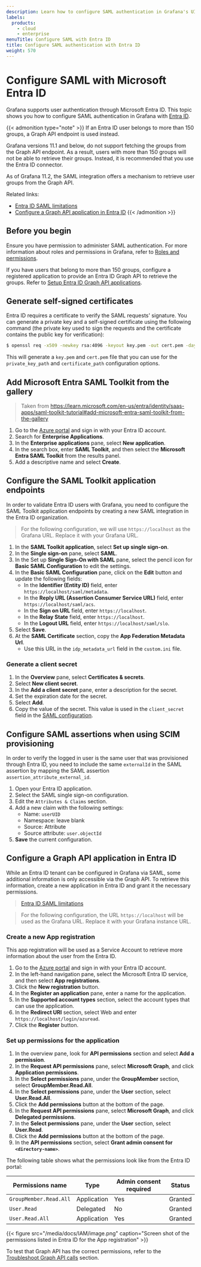 ```yaml
---
description: Learn how to configure SAML authentication in Grafana's UI.
labels:
  products:
    - cloud
    - enterprise
menuTitle: Configure SAML with Entra ID
title: Configure SAML authentication with Entra ID
weight: 570
---
```


# Configure SAML with Microsoft Entra ID

Grafana supports user authentication through Microsoft Entra ID. This topic shows you how to configure SAML authentication in Grafana with [Entra ID](https://www.microsoft.com/en-us/security/business/identity-access/microsoft-entra-id).

{{< admonition type="note" >}}
If an Entra ID user belongs to more than 150 groups, a Graph API endpoint is used instead.

Grafana versions 11.1 and below, do not support fetching the groups from the Graph API endpoint. As a result, users with more than 150 groups will not be able to retrieve their groups. Instead, it is recommended that you use the Entra ID connector.

As of Grafana 11.2, the SAML integration offers a mechanism to retrieve user groups from the Graph API.

Related links:

- [Entra ID SAML limitations](https://learn.microsoft.com/en-us/entra/identity-platform/id-token-claims-reference#groups-overage-claim)
- [Configure a Graph API application in Entra ID](#configure-a-graph-api-application-in-entra-id)
  {{< /admonition >}}

## Before you begin

Ensure you have permission to administer SAML authentication. For more information about roles and permissions in Grafana, refer to [Roles and permissions](https://grafana.com/docs/grafana/<GRAFANA_VERSION>/administration/roles-and-permissions/).

If you have users that belong to more than 150 groups, configure a registered application to provide an Entra ID Graph API to retrieve the groups. Refer to [Setup Entra ID Graph API applications](#configure-a-graph-api-application-in-entra-id).

## Generate self-signed certificates

Entra ID requires a certificate to verify the SAML requests' signature. You can generate a private key and a self-signed certificate using the following command (the private key used to sign the requests and the certificate contains the public key for verification):

```sh
$ openssl req -x509 -newkey rsa:4096 -keyout key.pem -out cert.pem -days 365 -nodes
```

This will generate a `key.pem` and `cert.pem` file that you can use for the `private_key_path` and `certificate_path` configuration options.

## Add Microsoft Entra SAML Toolkit from the gallery

> Taken from https://learn.microsoft.com/en-us/entra/identity/saas-apps/saml-toolkit-tutorial#add-microsoft-entra-saml-toolkit-from-the-gallery

1. Go to the [Azure portal](https://portal.azure.com/#home) and sign in with your Entra ID account.
1. Search for **Enterprise Applications**.
1. In the **Enterprise applications** pane, select **New application**.
1. In the search box, enter **SAML Toolkit**, and then select the **Microsoft Entra SAML Toolkit** from the results panel.
1. Add a descriptive name and select **Create**.

## Configure the SAML Toolkit application endpoints

In order to validate Entra ID users with Grafana, you need to configure the SAML Toolkit application endpoints by creating a new SAML integration in the Entra ID organization.

> For the following configuration, we will use `https://localhost` as the Grafana URL. Replace it with your Grafana URL.

1. In the **SAML Toolkit application**, select **Set up single sign-on**.
1. In the **Single sign-on** pane, select **SAML**.
1. In the Set up **Single Sign-On with SAML** pane, select the pencil icon for **Basic SAML Configuration** to edit the settings.
1. In the **Basic SAML Configuration** pane, click on the **Edit** button and update the following fields:
   - In the **Identifier (Entity ID)** field, enter `https://localhost/saml/metadata`.
   - In the **Reply URL (Assertion Consumer Service URL)** field, enter `https://localhost/saml/acs`.
   - In the **Sign on URL** field, enter `https://localhost`.
   - In the **Relay State** field, enter `https://localhost`.
   - In the **Logout URL** field, enter `https://localhost/saml/slo`.
1. Select **Save**.
1. At the **SAML Certificate** section, copy the **App Federation Metadata Url**.
   - Use this URL in the `idp_metadata_url` field in the `custom.ini` file.

### Generate a client secret

1. In the **Overview** pane, select **Certificates & secrets**.
1. Select **New client secret**.
1. In the **Add a client secret** pane, enter a description for the secret.
1. Set the expiration date for the secret.
1. Select **Add**.
1. Copy the value of the secret. This value is used in the `client_secret` field in the [SAML configuration](https://grafana.com/docs/grafana/<GRAFANA_VERSION>/setup-grafana/configure-access/configure-authentication/saml/saml-configuration-options/).

## Configure SAML assertions when using SCIM provisioning

In order to verify the logged in user is the same user that was provisioned through Entra ID, you need to include the same `externalId` in the SAML assertion by mapping the SAML assertion `assertion_attribute_external_id`.

1. Open your Entra ID application.
1. Select the SAML single sign-on configuration.
1. Edit the `Attributes & Claims` section.
1. Add a new claim with the following settings:
   - Name: `userUID`
   - Namespace: leave blank
   - Source: Attribute
   - Source attribute: `user.objectId`
1. **Save** the current configuration.

## Configure a Graph API application in Entra ID

While an Entra ID tenant can be configured in Grafana via SAML, some additional information is only accessible via the Graph API. To retrieve this information, create a new application in Entra ID and grant it the necessary permissions.

> [Entra ID SAML limitations](https://learn.microsoft.com/en-us/entra/identity-platform/id-token-claims-reference#groups-overage-claim)

> For the following configuration, the URL `https://localhost` will be used as the Grafana URL. Replace it with your Grafana instance URL.

### Create a new App registration

This app registration will be used as a Service Account to retrieve more information about the user from the Entra ID.

1. Go to the [Azure portal](https://portal.azure.com/#home) and sign in with your Entra ID account.
1. In the left-hand navigation pane, select the Microsoft Entra ID service, and then select **App registrations**.
1. Click the **New registration** button.
1. In the **Register an application** pane, enter a name for the application.
1. In the **Supported account types** section, select the account types that can use the application.
1. In the **Redirect URI** section, select Web and enter `https://localhost/login/azuread`.
1. Click the **Register** button.

### Set up permissions for the application

1. In the overview pane, look for **API permissions** section and select **Add a permission**.
1. In the **Request API permissions** pane, select **Microsoft Graph**, and click **Application permissions**.
1. In the **Select permissions** pane, under the **GroupMember** section, select **GroupMember.Read.All**.
1. In the **Select permissions** pane, under the **User** section, select **User.Read.All**.
1. Click the **Add permissions** button at the bottom of the page.
1. In the **Request API permissions** pane, select **Microsoft Graph**, and click **Delegated permissions**.
1. In the **Select permissions** pane, under the **User** section, select **User.Read**.
1. Click the **Add permissions** button at the bottom of the page.
1. In the **API permissions** section, select **Grant admin consent for `<directory-name>`**.

The following table shows what the permissions look like from the Entra ID portal:

| Permissions name       | Type        | Admin consent required | Status  |
| ---------------------- | ----------- | ---------------------- | ------- |
| `GroupMember.Read.All` | Application | Yes                    | Granted |
| `User.Read`            | Delegated   | No                     | Granted |
| `User.Read.All`        | Application | Yes                    | Granted |

{{< figure src="/media/docs/IAM/image.png" caption="Screen shot of the permissions listed in Entra ID for the App registration" >}}

To test that Graph API has the correct permissions, refer to the [Troubleshoot Graph API calls](../troubleshoot-saml/#troubleshoot-graph-api-calls) section.
